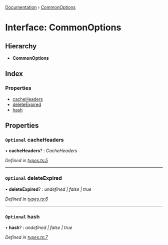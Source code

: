 [Documentation](../README.md) › [CommonOptions](commonoptions.md)

# Interface: CommonOptions

## Hierarchy

* **CommonOptions**

## Index

### Properties

* [cacheHeaders](commonoptions.md#optional-cacheheaders)
* [deleteExpired](commonoptions.md#optional-deleteexpired)
* [hash](commonoptions.md#optional-hash)

## Properties

### `Optional` cacheHeaders

• **cacheHeaders**? : *CacheHeaders*

*Defined in [types.ts:5](https://github.com/badbatch/cachemap/blob/141407d/packages/core-worker/src/types.ts#L5)*

___

### `Optional` deleteExpired

• **deleteExpired**? : *undefined | false | true*

*Defined in [types.ts:6](https://github.com/badbatch/cachemap/blob/141407d/packages/core-worker/src/types.ts#L6)*

___

### `Optional` hash

• **hash**? : *undefined | false | true*

*Defined in [types.ts:7](https://github.com/badbatch/cachemap/blob/141407d/packages/core-worker/src/types.ts#L7)*
